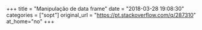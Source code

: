 +++
title = "Manipulação de data frame"
date = "2018-03-28 19:08:30"
categories = ["sopt"]
original_url = "https://pt.stackoverflow.com/q/287310"
at_home="no"
+++

